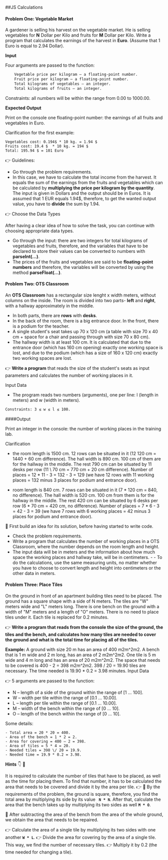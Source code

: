 ##JS Calculations

#### Problem One: Vegetable Market

A gardener is selling his harvest on the vegetable market. He is selling vegetables for **N** Dollar per Kilo and fruits for **M** Dollar per Kilo. Write a program that calculates the earnings of the harvest in **Euro**. (Assume that 1 Euro is equal to 2.94 Dollar).

**Input**

Four arguments are passed to the function:

```bash
    Vegetable price per kilogram – a floating-point number.
    Fruit price per kilogram – a floating-point number.
    Total kilograms of vegetables – an integer.
    Total kilograms of fruits – an integer.
```

Constraints: all numbers will be within the range from 0.00 to 1000.00.

**Expected Output** 

Print on the console one floating-point number: the earnings of all fruits and vegetables in Euro.

Clarification for the first example:

    Vegetables cost: 0.194$ * 10 kg. = 1.94 $
    Fruits cost: 19.4 $  * 10 kg. = 194 $
    Total: 195.94 $ = 101 Euro

👉 Guidelines: 

- Go through the problem requirements. 
- In this case, we have to calculate the total income from the harvest. It equals the sum of the earnings from the fruits and vegetables which can be calculated by **multiplying the price per kilogram by the quantity**. The input is given in Dollars and the output should be in Euros. It is assumed that 1 EUR equals 1.94$, therefore, to get the wanted output value, you have to **divide** the sum by 1.94.
  
👉 Choose the Data Types

After having a clear idea of how to solve the task, you can continue with choosing appropriate data types. 
- Go through the input: there are two integers for total kilograms of vegetables and fruits, therefore, and the variables that have to be declared to store their values can be converted to numbers with **parseInt(…)**. 
- The prices of the fruits and vegetables are said to be **floating-point numbers** and therefore, the variables will be converted by using the method **parseFloat(…)**.


#### Problem Two: OTS Classroom

An **OTS Classroom** has a rectangular size lenght x width meters, without columns on the inside. The room is divided into two parts- **left** and **right**, with a hallway approximately in the middle. 
- In both parts, there are **rows** with **desks**. 
- In the back of the room, there is a big entrance door. In the front, there is a podium for the teacher. 
- A single student's seat takes up 70 x 120 cm (a table with size 70 x 40 cm + space for a chair and passing through with size 70 x 80 cm). 
- The hallway width is at least 100 cm. It is calculated that due to the entrance door (which has 160 cm opening) exactly one working space is lost, and due to the podium (which has a size of 160 x 120 cm) exactly two working spaces are lost.
  
👉  **Write a program** that reads the size of the student's seats as input parameters and calculates the number of working places in it.

Input Data

- The program reads two numbers (arguments), one per line: l (length in meters) and w (width in meters).
```bash
Constraints: 3 ≤ w ≤ l ≤ 100.
```
####Output 

Print an integer in the console: the number of working places in the training lab.

Clarification 

- the room length is 1500 cm. 12 rows can be situated in it (12 120 cm = 1440 + 60 cm difference). The hall width is 890 cm. 100 cm of them are for the hallway in the middle. The rest 790 cm can be situated by 11 desks per row (11 \ 70 cm = 770 cm + 20 cm difference). Number of places = 12 * 11 - 3 = 132 - 3 = 129 (we have 12 rows with 11 working places = 132 minus 3 places for podium and entrance door).

- room length is 840 cm. 7 rows can be situated in it (7 * 120 cm = 840, no difference). The hall width is 520 cm. 100 cm from them is for the hallway in the middle. The rest 420 cm can be situated by 6 desks per row (6 * 70 cm = 420 cm, no difference). Number of places = 7 * 6 - 3 = 42 - 3 = 39 (we have 7 rows with 6 working places = 42 minus 3 places for podium and entrance door).

🛑 First build an idea for its solution, before having started to write code. 
- Check the problem requirements. 
- Write a program that calculates the number of working places in a OTS Classroom, where the number depends on the room length and height. 
- The input data will be in meters and the information about how much space the working places and hallway take, will be in centimeters. - - To do the calculations, use the same measuring units, no matter whether you have to choose to convert length and height into centimeters or the other data in meters.  



#### Problem Three: Place Tiles

On the ground in front of an apartment building tiles need to be placed. The ground has a square shape with a side of N meters. The tiles are "W" meters wide and "L" meters long. There is one bench on the ground with a width of "M" meters and a length of "O" meters. There is no need to place tiles under it. Each tile is replaced for 0.2 minutes.

👉 **Write a program that reads from the console the size of the ground, the tiles and the bench, and calculates how many tiles are needed to cover the ground and what is the total time for placing all of the tiles.**

**Example:**
 A ground with size 20 m has an area of 400 m2m^2m​2​​. A bench that is 1 m wide and 2 m long, has an area of 2 m2m^2m​2​​. One tile is 5 m wide and 4 m long and has an area of 20 m2m^2m​2​​. The space that needs to be covered is 400 - 2 = 398 m2m^2m​2​​. 398 / 20 = 19.90 tiles are necessary. The time needed is 19.90 * 0.2 = 3.98 minutes.
Input Data

👉 5 arguments are passed to the function:

   - N – length of a side of the ground within the range of [1 … 100].
   - W – width per tile within the range of [0.1 … 10.00].
   - L – length per tile within the range of [0.1 … 10.00].
   - M – width of the bench within the range of [0 … 10].
   - O – length of the bench within the range of [0 … 10].


Some details: 

    - Total area = 20 * 20 = 400.
    - Area of the bench = 1 * 2 = 2.
    - Area for covering = 400 – 2 = 398.
    - Area of tiles = 5 * 4 = 20.
    - Needed tiles = 398 \/ 20 = 19.9.
    - Needed time = 19.9 * 0.2 = 3.98.

**Hints** 👇 🤔

It is required to calculate the number of tiles that have to be placed, as well as the time for placing them. To find that number, it has to be calculated the area that needs to be covered and divide it by the area per tile. 
👉 🤔 By the requirements of the problem, the ground is square, therefore, you find the total area by multiplying its side by its value **` N * N`**. 
After that, calculate the area that the bench takes up by multiplying its two sides as well **`M * O`**.

🏮 After subtracting the area of the bench from the area of the whole ground, we obtain the area that needs to be repaired.

👉 Calculate the area of a single tile by multiplying its two sides with one another **`W * L`**. 
👉 Divide the area for covering by the area of a single tile. This way, we find the number of necessary tiles. 
👉 Multiply it by 0.2 (the time needed for changing a tile). 